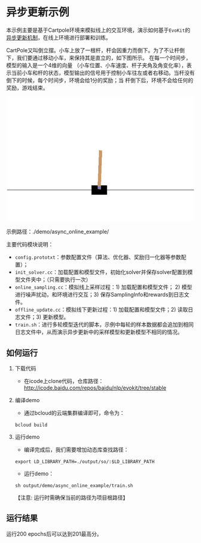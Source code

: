 # 异步更新示例

本示例主要是基于Cartpole环境来模拟线上的交互环境，演示如何基于`EvoKit`的
<a href="../algorithms/async_update.md">异步更新机制</a>，在线上环境进行部署和训练。

CartPole又叫倒立摆。小车上放了一根杆，杆会因重力而倒下。为了不让杆倒下，我们要通过移动小车，来保持其是直立的，如下图所示。 在每一个时间步，模型的输入是一个4维的向量
（小车位置、小车速度、杆子夹角及角变化率），表示当前小车和杆的状态，模型输出的信号用于控制小车往左或者右移动。当杆没有倒下的时候，每个时间步，环境会给1分的奖励；当
杆倒下后，环境不会给任何的奖励，游戏结束。

<p align="center">
<img src=".images/Cartpole.gif" width=500/>
</p>



示例路径：./demo/async_online_example/

主要代码模块说明：
- `config.prototxt`：参数配置文件（算法、优化器、奖励归一化器等参数配置）；
- `init_solver.cc`：加载配置和模型文件，初始化solver并保存solver配置到模型文件夹中；（只需要执行一次）
- `online_sampling.cc`：模拟线上采样过程：1) 加载配置和模型文件； 2) 模型进行噪声扰动，和环境进行交互；3) 保存SamplingInfo和rewards到日志文件。
- `offline_update.cc`：模拟线下更新过程：1) 加载配置和模型文件；2) 读取日志文件；3) 更新模型。
- `train.sh`：进行多轮模型迭代的脚本，示例中每轮的样本数据都会追加到相同日志文件中，从而演示异步更新中的采样模型和更新模型不相同的情况。
  

## 如何运行
1. 下载代码
    - 在icode上clone代码，仓库路径： http://icode.baidu.com/repos/baidu/nlp/evokit/tree/stable

2. 编译demo
    - 通过bcloud的云端集群编译即可，命令为：
    ```
    bcloud build
    ```

3. 运行demo
    - 编译完成后，我们需要增加动态库查找路径：
    ```
    export LD_LIBRARY_PATH=./output/so/:$LD_LIBRARY_PATH
    ```
    - 运行demo： 
    ```
    sh output/demo/async_online_example/train.sh
    ```
    【注意: 运行时需确保当前的路径为项目根路径】

## 运行结果
运行200 epochs后可以达到201最高分。
